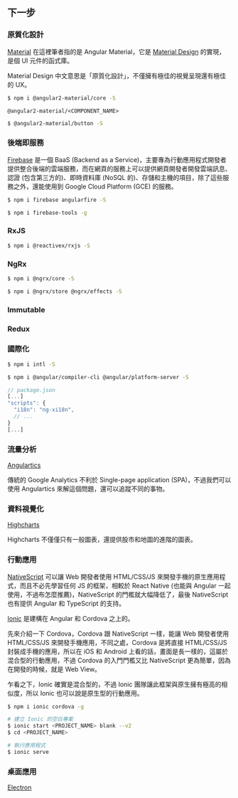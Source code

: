 ## 下一步

### 原質化設計

[Material](https://material.angular.io/) 在這裡筆者指的是 Angular Material，它是 [Material Design](https://material.google.com/) 的實現，是個 UI 元件的函式庫。

Material Design 中文意思是「原質化設計」，不僅擁有極佳的視覺呈現還有極佳的 UX。

```bash
$ npm i @angular2-material/core -S
```

`@angular2-material/<COMPONENT_NAME>`

```bash
$ @angular2-material/button -S
```

### 後端即服務

[Firebase](https://firebase.google.com/) 是一個 BaaS (Backend as a Service)，主要專為行動應用程式開發者提供整合後端的雲端服務，而在網頁的服務上可以提供網頁開發者開發雲端訊息、認證 (包含第三方的)、即時資料庫 (NoSQL 的)、存儲和主機的項目，除了這些服務之外，還能使用到 Google Cloud Platform (GCE) 的服務。

```bash
$ npm i firebase angularfire -S
```

```bash
$ npm i firebase-tools -g
```

### RxJS

```bash
$ npm i @reactivex/rxjs -S
```

### NgRx

```bash
$ npm i @ngrx/core -S
```

```bash
$ npm i @ngrx/store @ngrx/effects -S
```

### Immutable

### Redux

### 國際化

```bash
$ npm i intl -S
```

```bash
$ npm i @angular/compiler-cli @angular/platform-server -S
```

```js
// package.json
[...]
"scripts": {
  "i18n": "ng-xi18n", 
  // ...
}
[...]
```

### 流量分析

[Angulartics](http://angulartics.github.io/)

傳統的 Google Analytics 不利於 Single-page application (SPA)，不過我們可以使用 Angulartics 來解這個問題，還可以追蹤不同的事物。

### 資料視覺化

[Highcharts](http://www.highcharts.com/)

Highcharts 不僅僅只有一般圖表，還提供股市和地圖的進階的圖表。

### 行動應用

[NativeScript](https://www.nativescript.org/) 可以讓 Web 開發者使用 HTML/CSS/JS 來開發手機的原生應用程式，而且不必先學習任何 JS 的框架，相較於 React Native (也能與 Angular 一起使用，不過布怎麼推薦)，NativeScript 的門檻就大幅降低了，最後 NativeScript 也有提供 Angular 和 TypeScript 的支持。

[Ionic](http://ionicframework.com/) 是建構在 Angular 和 Cordova 之上的。

先來介紹一下 Cordova，Cordova 跟 NativeScript 一樣，能讓 Web 開發者使用 HTML/CSS/JS 來開發手機應用，不同之處，Cordova 是將直接 HTML/CSS/JS 封裝成手機的應用，所以在 iOS 和 Android 上看的話，畫面是長一樣的，這屬於混合型的行動應用，不過 Cordova 的入門門檻又比 NativeScript 更為簡單，因為在開發的時候，就是 Web View。

乍看之下，Ionic 確實是混合型的，不過 Ionic 團隊讓此框架與原生擁有極高的相似度，所以 Ionic 也可以說是原生型的行動應用。

```bash
$ npm i ionic cordova -g
```

```bash
# 建立 Ionic 的空白專案
$ ionic start <PROJECT_NAME> blank --v2
$ cd <PROJECT_NAME>
```

```bash
# 執行應用程式
$ ionic serve
```

### 桌面應用

[Electron](http://electron.atom.io/)
